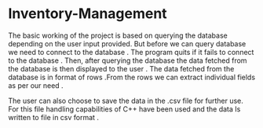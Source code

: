 # Inventory-Management
The basic working of the project is based on querying the database depending on the user input provided. But before we can query database we need to connect to the database . The program quits if it fails to connect to the database . Then, after querying the database  the data fetched from the database is then displayed to the user . The data fetched from the database is in  format of rows .From the rows we can extract individual fields as per our need . 

The user can also choose to save the data in the .csv file for further use. For this file handling capabilities of C++ have been used and the data Is written to file in csv format .
